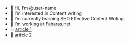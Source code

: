 - 👋 Hi, I’m @user-name
- 👀 I’m interested in Content writing
- 🌱 I’m currently learning SEO Effective Content Writing
- 💞️ I’m working at <a href="https://apaydahealth.blogspot.com/" title="apaydahealth">[Faharas.net](https://apaydahealth.blogspot.com/)</a>
- ✨ <a href="https://apaydahealth.blogspot.com/2023/12/magnesium-glycinate-comprehensive-guide.html" title="post title">article 1</a>
- 🙌 <a href="https://apaydahealth.blogspot.com/2023/12/mastering-fasting-optimal-foods.html" title="post title">article 2</a>
